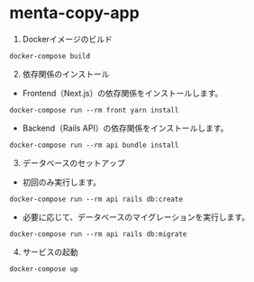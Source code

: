 # menta-copy-app

1. Dockerイメージのビルド

```
docker-compose build
```

2. 依存関係のインストール

* Frontend（Next.js）の依存関係をインストールします。

```
docker-compose run --rm front yarn install
```

* Backend（Rails API）の依存関係をインストールします。

```
docker-compose run --rm api bundle install
```

3. データベースのセットアップ

* 初回のみ実行します。
```
docker-compose run --rm api rails db:create
```

* 必要に応じて、データベースのマイグレーションを実行します。

```
docker-compose run --rm api rails db:migrate
```

4. サービスの起動

```
docker-compose up
```
